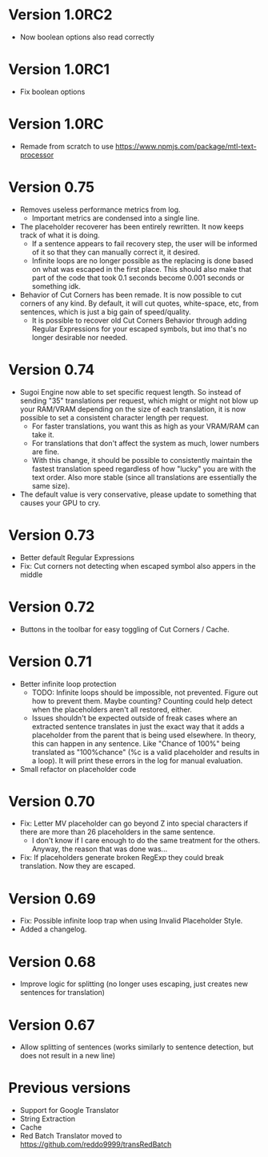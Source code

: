 # Version 1.0RC2
+ Now boolean options also read correctly

# Version 1.0RC1
+ Fix boolean options

# Version 1.0RC
+ Remade from scratch to use https://www.npmjs.com/package/mtl-text-processor

# Version 0.75
+ Removes useless performance metrics from log.
    + Important metrics are condensed into a single line.
+ The placeholder recoverer has been entirely rewritten. It now keeps track of what it is doing.
    + If a sentence appears to fail recovery step, the user will be informed of it so that they can manually correct it, it desired.
    + Infinite loops are no longer possible as the replacing is done based on what was escaped in the first place. This should also make that part of the code that took 0.1 seconds become 0.001 seconds or something idk.
+ Behavior of Cut Corners has been remade. It is now possible to cut corners of any kind. By default, it will cut quotes, white-space, etc, from sentences, which is just a big gain of speed/quality.
    + It is possible to recover old Cut Corners Behavior through adding Regular Expressions for your escaped symbols, but imo that's no longer desirable nor needed.

# Version 0.74
+ Sugoi Engine now able to set specific request length. So instead of sending "35" translations per request, which might or might not blow up your RAM/VRAM depending on the size of each translation, it is now possible to set a consistent character length per request.
    + For faster translations, you want this as high as your VRAM/RAM can take it.
    + For translations that don't affect the system as much, lower numbers are fine.
    + With this change, it should be possible to consistently maintain the fastest translation speed regardless of how "lucky" you are with the text order. Also more stable (since all translations are essentially the same size).
+ The default value is very conservative, please update to something that causes your GPU to cry.

# Version 0.73
+ Better default Regular Expressions
+ Fix: Cut corners not detecting when escaped symbol also appers in the middle

# Version 0.72
+ Buttons in the toolbar for easy toggling of Cut Corners / Cache.

# Version 0.71
+ Better infinite loop protection
    + TODO: Infinite loops should be impossible, not prevented. Figure out how to prevent them. Maybe counting? Counting could help detect when the placeholders aren't all restored, either.
    + Issues shouldn't be expected outside of freak cases where an extracted sentence translates in just the exact way that it adds a placeholder from the parent that is being used elsewhere. In theory, this can happen in any sentence. Like "Chance of 100%" being translated as "100%chance" (%c is a valid placeholder and results in a loop). It will print these errors in the log for manual evaluation.
+ Small refactor on placeholder code

# Version 0.70
+ Fix: Letter MV placeholder can go beyond Z into special characters if there are more than 26 placeholders in the same sentence.
    + I don't know if I care enough to do the same treatment for the others. Anyway, the reason that was done was...
+ Fix: If placeholders generate broken RegExp they could break translation. Now they are escaped.

# Version 0.69
+ Fix: Possible infinite loop trap when using Invalid Placeholder Style.
+ Added a changelog.

# Version 0.68
+ Improve logic for splitting (no longer uses escaping, just creates new sentences for translation)

# Version 0.67
+ Allow splitting of sentences (works similarly to sentence detection, but does not result in a new line)

# Previous versions
+ Support for Google Translator
+ String Extraction
+ Cache
+ Red Batch Translator moved to https://github.com/reddo9999/transRedBatch